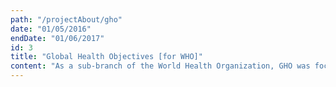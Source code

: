 ```yaml
---
path: "/projectAbout/gho"
date: "01/05/2016"
endDate: "01/06/2017"
id: 3
title: "Global Health Objectives [for WHO]"
content: "As a sub-branch of the World Health Organization, GHO was focused on creating a professional and helping community around global health initiatives, mainly in Africa. As part of the organizing team for 2 yearly round tables, and also a lead in the online campaigns to gain traction, I've dealt with a marketing-oriented tech stack. As the sole core developer, I built the platform using Jekyll CMS and provided multiple admin panels and dashboards for the team members."
---
```


